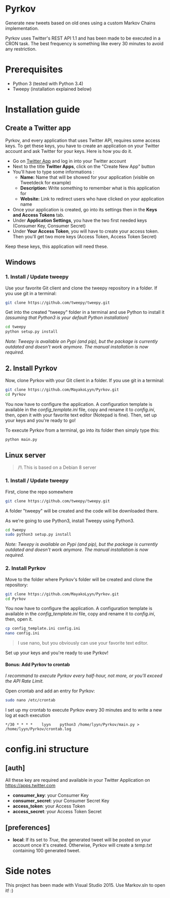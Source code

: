 # Pyrkov

Generate new tweets based on old ones using a custom Markov Chains implementation.

Pyrkov uses Twitter's REST API 1.1 and has been made to be executed in a CRON task. The best frequency is something like every 30 minutes to avoid any restriction.

# Prerequisites
- Python 3 (tested with Python 3.4)
- Tweepy (installation explained below)

# Installation guide
## Create a Twitter app
Pyrkov, and every application that uses Twitter API, requires some access keys. To get these keys, you have to create an application on your Twitter account and ask Twitter for your keys. Here is how you do it.

- Go on [Twitter App](https://apps.twitter.com/) and log in into your Twitter account
- Next to the title **Twitter Apps**, click on the "Create New App" button
- You'll have to type some informations :
    - **Name:** Name that will be showed for your application (visible on Tweetdeck for example)
    - **Description:** Write something to remember what is this application for
    - **Website:** Link to redirect users who have clicked on your application name
- Once your application is created, go into its settings then in the **Keys and Access Tokens** tab.
- Under **Application Settings**, you have the two first needed keys (Consumer Key, Consumer Secret)
- Under **Your Access Token**, you will have to create your access token. Then you'll get two more keys (Access Token, Access Token Secret)

Keep these keys, this application will need these.

## Windows
### 1. Install / Update tweepy
Use your favorite Git client and clone the tweepy repository in a folder. If you use git in a terminal:
```bash
git clone https://github.com/tweepy/tweepy.git
```

Get into the created "tweepy" folder in a terminal and use Python to install it *(assuming that Python3 is your default Python installation)*
```bash
cd tweepy
python setup.py install
```
*Note: Tweepy is available on Pypi (and pip), but the package is currently outdated and doesn't work anymore. The manual installation is now required.*

## 2. Install Pyrkov
Now, clone Pyrkov with your Git client in a folder. If you use git in a terminal:
```bash
git clone https://github.com/MayakoLyyn/Pyrkov.git
cd Pyrkov
```

You now have to configure the application. A configuration template is available in the *config_template.ini* file, copy and rename it to *config.ini*, then, open it with your favorite text editor (Notepad is fine). Then, set up your keys and you're ready to go!

To execute Pyrkov from a terminal, go into its folder then simply type this:
```bash
python main.py
```

## Linux server
> /!\ This is based on a Debian 8 server

### 1. Install / Update tweepy

First, clone the repo somewhere
```bash
git clone https://github.com/tweepy/tweepy.git
```

A folder "tweepy" will be created and the code will be downloaded there.

As we're going to use Python3, install Tweepy using Python3.

```bash
cd tweepy
sudo python3 setup.py install
```

*Note: Tweepy is available on Pypi (and pip), but the package is currently outdated and doesn't work anymore. The manual installation is now required.*

### 2. Install Pyrkov

Move to the folder where Pyrkov's folder will be created and clone the repository:
```bash
git clone https://github.com/MayakoLyyn/Pyrkov.git
cd Pyrkov
```

You now have to configure the application. A configuration template is available in the *config_template.ini* file, copy and rename it to *config.ini*, then, open it.
```bash
cp config_template.ini config.ini
nano config.ini
```
> I use nano, but you obviously can use your favorite text editor.

Set up your keys and you're ready to use Pyrkov!

#### Bonus: Add Pyrkov to crontab
*I recommand to execute Pyrkov every half-hour, not more, or you'll exceed the API Rate Limit.*

Open crontab and add an entry for Pyrkov:
```bash
sudo nano /etc/crontab
```

I set up my crontab to execute Pyrkov every 30 minutes and to write a new log at each execution
```
*/30 * * * *    lyyn    python3 /home/lyyn/Pyrkov/main.py > /home/lyyn/Pyrkov/crontab.log
```

# config.ini structure
## [auth]
All these key are required and available in your Twitter Application on https://apps.twitter.com
- **consumer_key**: your Consumer Key
- **consumer_secret**:  your Consumer Secret Key
- **access_token**:  your Access Token
- **access_secret**:  your Access Token Secret

## [preferences]
- **local**: If its set to *True*, the generated tweet will be posted on your account once it's created. Otherwise, Pyrkov will create a *temp.txt* containing 100 generated tweet.

# Side notes

This project has been made with Visual Studio 2015. Use Markov.sln to open it! :)
